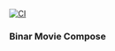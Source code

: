 [![CI](https://github.com/wiryadev/binar-movie-compose/actions/workflows/main.yml/badge.svg)](https://github.com/wiryadev/binar-movie-compose/actions/workflows/main.yml)

### Binar Movie Compose